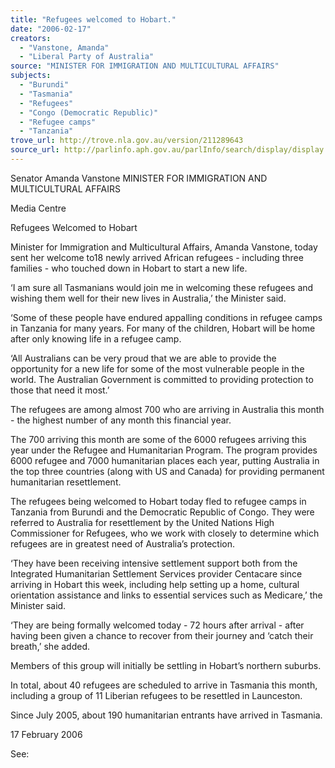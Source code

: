 ```yaml
---
title: "Refugees welcomed to Hobart."
date: "2006-02-17"
creators:
  - "Vanstone, Amanda"
  - "Liberal Party of Australia"
source: "MINISTER FOR IMMIGRATION AND MULTICULTURAL AFFAIRS"
subjects:
  - "Burundi"
  - "Tasmania"
  - "Refugees"
  - "Congo (Democratic Republic)"
  - "Refugee camps"
  - "Tanzania"
trove_url: http://trove.nla.gov.au/version/211289643
source_url: http://parlinfo.aph.gov.au/parlInfo/search/display/display.w3p;query=Id%3A%22media/pressrel/84TI6%22
---
```


 Senator Amanda Vanstone  MINISTER FOR IMMIGRATION AND MULTICULTURAL AFFAIRS

 Media Centre

 Refugees Welcomed to Hobart

 Minister for Immigration and Multicultural Affairs, Amanda Vanstone, today sent her welcome to18 newly arrived African refugees - including  three families - who touched down in Hobart to start a new life.

 ‘I am sure all Tasmanians would join me in welcoming these refugees and wishing them well for their new lives in Australia,’ the Minister said.

 ‘Some of these people have endured appalling conditions in refugee camps in Tanzania for many years. For many of the children, Hobart will be  home after only knowing life in a refugee camp.

 ‘All Australians can be very proud that we are able to provide the opportunity for a new life for some of the most vulnerable people in the world.  The Australian Government is committed to providing protection to those that need it most.’

 The refugees are among almost 700 who are arriving in Australia this month - the highest number of any month this financial year.

 The 700 arriving this month are some of the 6000 refugees arriving this year under the Refugee and Humanitarian Program. The program provides  6000 refugee and 7000 humanitarian places each year, putting Australia in the top three countries (along with US and Canada) for providing  permanent humanitarian resettlement.

 The refugees being welcomed to Hobart today fled to refugee camps in Tanzania from Burundi and the Democratic Republic of Congo. They were  referred to Australia for resettlement by the United Nations High Commissioner for Refugees, who we work with closely to determine which  refugees are in greatest need of Australia’s protection.

 ‘They have been receiving intensive settlement support both from the Integrated Humanitarian Settlement Services provider Centacare since  arriving in Hobart this week, including help setting up a home, cultural orientation assistance and links to essential services such as Medicare,’ the  Minister said.

 ‘They are being formally welcomed today - 72 hours after arrival - after having been given a chance to recover from their journey and ‘catch their  breath,’ she added.

 Members of this group will initially be settling in Hobart’s northern suburbs. 

 In total, about 40 refugees are scheduled to arrive in Tasmania this month, including a group of 11 Liberian refugees to be resettled in Launceston.

 Since July 2005, about 190 humanitarian entrants have arrived in Tasmania.

 17 February 2006

 See:

